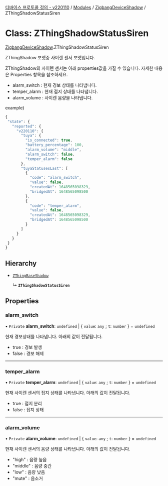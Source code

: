[디바이스 프로토콜 정의 - v220110](../README.md) / [Modules](../modules.md) / [ZigbangDeviceShadow](../modules/ZigbangDeviceShadow.md) / ZThingShadowStatusSiren

# Class: ZThingShadowStatusSiren

[ZigbangDeviceShadow](../modules/ZigbangDeviceShadow.md).ZThingShadowStatusSiren

ZThingShadow 포멧중 사이렌 센서 포멧입니다.

ZThingShadow의 사이렌 센서는 아래 properties값을 가질 수 있습니다.  자세한 내용은 Properties 항목을 참조하세요.

* alarm_switch : 현재 경보 상태를 나타냅니다.
* temper_alarm : 현재 접지 상태를 나타냅니다.
* alarm_volume : 사이렌 음량을 나타냅니다.

example)
 ```typescript
{
  "state": {
    "reported": {
      "v220110": {
        "tuya": {
          "is_connected": true,
          "battery_percentage": 100,
          "alarm_volume": "middle",
          "alarm_switch": false,
          "temper_alarm": false
        },
        "tuyaStatusesLast": [
          {
            "code": "alarm_switch",
            "value": false,
            "createdAt": 1648565098329,
            "bridgedAt": 1648565098500
          },
          {
            "code": "temper_alarm",
            "value": false,
            "createdAt": 1648565098329,
            "bridgedAt": 1648565098500
          }
        ]
      }
    }
  }
}
```

## Hierarchy

- [`ZThingBaseShadow`](ZigbangDeviceShadow.ZThingBaseShadow.md)

  ↳ **`ZThingShadowStatusSiren`**

## Properties

### alarm\_switch

• `Private` **alarm\_switch**: `undefined` \| { `value`: `any` ; `t`: `number`  } = `undefined`

현재 경보상태를 나타냅니다. 아래의 값이 전달됩니다.
* true : 경보 발생
* false : 경보 해제

___

### temper\_alarm

• `Private` **temper\_alarm**: `undefined` \| { `value`: `any` ; `t`: `number`  } = `undefined`

현재 사이렌 센서의 접지 상태를 나타냅니다. 아래의 값이 전달됩니다.
* true : 접지 분리
* false : 접지 상태

___

### alarm\_volume

• `Private` **alarm\_volume**: `undefined` \| { `value`: `any` ; `t`: `number`  } = `undefined`

현재 사이렌 센서의 음량 상태를 나타냅니다. 아래의 값이 전달됩니다.
* "high" : 음량 높음
* "middle" : 음량 중간
* "low" : 음량 낮음
* "mute" : 음소거

